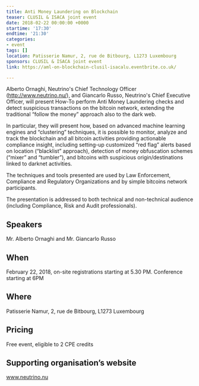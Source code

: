 ```yaml
---
title: Anti Money Laundering on Blockchain
teaser: CLUSIL & ISACA joint event
date: 2018-02-22 00:00:00 +0000
startime: '17:30'
endtime: '21:30'
categories:
- event
tags: []
location: Patisserie Namur, 2, rue de Bitbourg, L1273 Luxembourg
sponsors: CLUSIL & ISACA joint event
link: https://aml-on-blockchain-clusil-isacalu.eventbrite.co.uk/

---
```

Alberto Ornaghi, Neutrino's Chief Technology Officer (http://www.neutrino.nu/), and Giancarlo Russo, Neutrino's Chief Executive Officer, will present How-To perform Anti Money Laundering checks and detect suspicious transactions on the bitcoin network, extending the traditional “follow the money” approach also to the dark web.

In particular, they will present how, based on advanced machine learning engines and “clustering” techniques, it is possible to monitor, analyze and track the blockchain and all bitcoin activities providing actionable compliance insight, including setting-up customized “red flag” alerts based on location (“blacklist” approach), detection of money obfuscation schemes (“mixer” and “tumbler”), and bitcoins with suspicious origin/destinations linked to darknet activities.

The techniques and tools presented are used by Law Enforcement, Compliance and Regulatory Organizations and by simple bitcoins network participants.

The presentation is addressed to both technical and non-technical audience (including Compliance, Risk and Audit professionals).

## Speakers

Mr. Alberto Ornaghi and Mr. Giancarlo Russo

## When

February 22, 2018, on-site registrations starting at 5.30 PM. Conference starting at 6PM

## Where

Patisserie Namur, 2, rue de Bitbourg, L1273 Luxembourg

## Pricing

Free event, eligible to 2 CPE credits

## Supporting organisation’s website

www.neutrino.nu